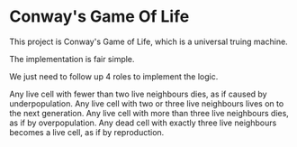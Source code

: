 # Conway's Game Of Life


This project is Conway's Game of Life, which is a universal truing machine.   

The implementation is fair simple.   

We just need to follow up 4 roles to implement the logic.   

Any live cell with fewer than two live neighbours dies, as if caused by underpopulation.
Any live cell with two or three live neighbours lives on to the next generation.
Any live cell with more than three live neighbours dies, as if by overpopulation.
Any dead cell with exactly three live neighbours becomes a live cell, as if by reproduction.

